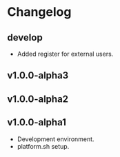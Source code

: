 # Changelog

## develop

* Added register for external users.

## v1.0.0-alpha3

## v1.0.0-alpha2

## v1.0.0-alpha1

* Development environment.
* platform.sh setup.
